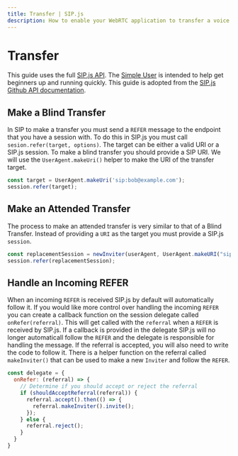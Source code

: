 ```yaml
---
title: Transfer | SIP.js
description: How to enable your WebRTC application to transfer a voice or video call.
---
```


# Transfer

This guide uses the full [SIP.js API](https://github.com/onsip/SIP.js/blob/master/docs/api/sip.js.md). The [Simple User](./simple) is intended to help get beginners up and running quickly. This guide is adopted from the [SIP.js Github API documentation](https://github.com/onsip/SIP.js/blob/master/docs/api.md).

## Make a Blind Transfer

In SIP to make a transfer you must send a `REFER` message to the endpoint that you have a session with. To do this in SIP.js you must call `sesion.refer(target, options)`. The target can be either a valid URI or a SIP.js session. To make a blind transfer you should provide a SIP URI. We will use the `UserAgent.makeUri()` helper to make the URI of the transfer target.

~~~javascript
const target = UserAgent.makeUri('sip:bob@example.com');
session.refer(target);
~~~

## Make an Attended Transfer

The process to make an attended transfer is very similar to that of a Blind Transfer. Instead of providing a `URI` as the target you must provide a SIP.js `session`.

~~~javascript
const replacementSession = newInviter(userAgent, UserAgent.makeURI("sip:bob@example.com"));
session.refer(replacementSession);
~~~

## Handle an Incoming REFER

When an incoming `REFER` is received SIP.js by default will automatically follow it. If you would like more control over handling the incoming `REFER` you can create a callback function on the session delegate called `onRefer(referral)`. This will get called with the `referral` when a `REFER` is received by SIP.js. If a callback is provided in the delegate SIP.js will no longer automaticall follow the `REFER` and the delegate is responsible for handling the message. If the referral is accepted, you will also need to write the code to follow it. There is a helper function on the referral called `makeInviter()` that can be used to make a new `Inviter` and follow the `REFER`.

~~~ javascript
const delegate = {
  onRefer: (referral) => {
    // Determine if you should accept or reject the referral
    if (shouldAcceptReferral(referral)) {
      referral.accept().then(() => {
        referral.makeInviter().invite();
      });
    } else {
      referral.reject();
    }
  }
}
~~~
